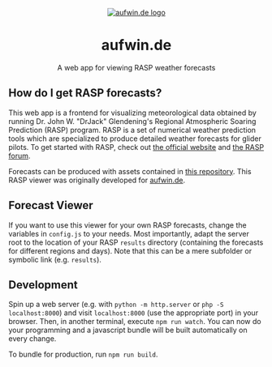 <p align="center">
  <a href="https://aufwin.de/">
    <img src="logo.svg" alt="aufwin.de logo">
  </a>

  <h1 align="center">aufwin.de</h1>

  <p align="center">
    A web app for viewing RASP weather forecasts
  </p>
</p>

## How do I get RASP forecasts?

This web app is a frontend for visualizing meteorological data obtained by running Dr. John W. "DrJack" Glendening's Regional Atmospheric Soaring Prediction (RASP) program.
RASP is a set of numerical weather prediction tools which are specialized to produce detailed weather forecasts for glider pilots.
To get started with RASP, check out [the official website](http://www.drjack.info/RASP/index.html) and [the RASP forum](http://www.drjack.info/cgi-bin/rasp-forum.cgi).

Forecasts can be produced with assets contained in [this repository](https://github.com/sfalmo/rasp-from-scratch).
This RASP viewer was originally developed for [aufwin.de](https://aufwin.de).

## Forecast Viewer

If you want to use this viewer for your own RASP forecasts, change the variables in `config.js` to your needs.
Most importantly, adapt the server root to the location of your RASP `results` directory (containing the forecasts for different regions and days).
Note that this can be a mere subfolder or symbolic link (e.g. `results`).

## Development

Spin up a web server (e.g. with `python -m http.server` or `php -S localhost:8000`) and visit `localhost:8000` (use the appropriate port) in your browser.
Then, in another terminal, execute `npm run watch`.
You can now do your programming and a javascript bundle will be built automatically on every change.

To bundle for production, run `npm run build`.
